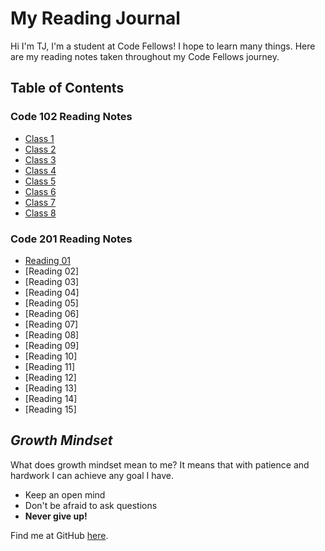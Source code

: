 # My Reading Journal

Hi I'm TJ, I'm a student at Code Fellows! I hope to learn many things. Here are my reading notes taken throughout my Code Fellows journey.

## Table of Contents

### Code 102 Reading Notes

- [Class 1](102/class1.md)
- [Class 2](102/class2.md)
- [Class 3](102/class3.md)
- [Class 4](102/class4.md)
- [Class 5](102/class5.md)
- [Class 6](102/class6.md)
- [Class 7](102/class7.md)
- [Class 8](102/class8.md)

### Code 201 Reading Notes

- [Reading 01](201/class-01.md)
- [Reading 02]
- [Reading 03]
- [Reading 04]
- [Reading 05]
- [Reading 06]
- [Reading 07]
- [Reading 08]
- [Reading 09]
- [Reading 10]
- [Reading 11]
- [Reading 12]
- [Reading 13]
- [Reading 14]
- [Reading 15]

## *Growth Mindset*

What does growth mindset mean to me? It means that with patience and hardwork I can achieve any goal I have.

- Keep an open mind
- Don't be afraid to ask questions
- **Never give up!**

Find me at GitHub [here](https://github.com/tj-parker).
